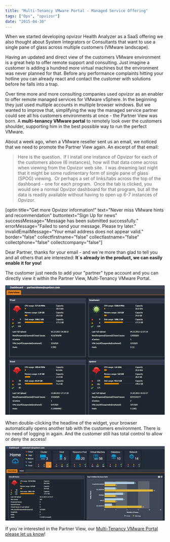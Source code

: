 ```yaml
---
title: "Multi-Tenancy VMware Portal - Managed Service Offering"
tags: ["Ops", "opvizor"]
date: "2015-04-30"
---
```


When we started developing opvizor Health Analyzer as a SaaS offering we also thought about System Integrators or Consultants that want to use a single pane of glass across multiple customers (VMware landscape). 

Having an updated and direct view of the customers VMware environment is a great help to offer remote support and consulting. Just imagine a customer is adding a hundred more virtual machines but the environment was never planned for that. Before any performance complaints hitting your hotline you can already react and contact the customer with solutions before he falls into a trap.

Over time more and more consulting companies used opvizor as an enabler to offer remote managed services for VMware vSphere. In the beginning they just used multiple accounts in multiple browser windows. But we wanted to improve that, simplifying the way the managed service partner could see all his customers environments at once - the Partner View was born. A **multi-tenancy VMware portal** to remotely look over the customers shoulder, supporting him in the best possible way to run the perfect VMware.

About a week ago, when a VMware reseller sent us an email, we noticed that we need to promote the Partner View again. An excerpt of that email:

> Here is the question.  If I install one instance of Opvizor for each of the customers above (6 instances), how will that data come across when viewing from the Opvizor web site.  I was dreaming last night that it might be some rudimentary form of single pane of glass (SPOG) viewing.  Or perhaps a set of links/tabs across the top of the dashboard - one for each program.  Once the tab is clicked, you would see a normal Opvizor dashboard for that program, but all the data is readily available without having to open up 6-7 instances of Opvizor.

\[optin title="Get more Opvizor information!" text="Never miss VMware hints and recommendation" buttontext="Sign Up for news" successMessage="Message has been submitted successfully." errorMessage="Failed to send your message. Please try later." invalidEmailMessage="Your email address does not appear valid." border="false" collectfirstname="false" collectlastname="false" collectphone="false" collectcompany="false"\]

Dear Partner, thanks for your email - and we´re more than glad to tell you and all others that are interested: **It´s already in the product, we can easily enable it for you!**

The customer just needs to add your "partner" type account and you can directly view it within the Partner View, Multi-Tenancy VMware Portal.

![Multi-Tenancy VMware Partner View](/images/blog/wpid-partner_view_11.jpg)

When double-clicking the headline of the widget, your browser automatically opens another tab with the customers environment. There is no need of logging in again. And the customer still has total control to allow or deny the access!

![Multi-Tenancy VMware Portal Single Customer View](/images/blog/wpid-partner_view_2.jpg)

If you´re interested in the Partner View, our [Multi-Tenancy VMware Portal please let us know](http://try.opvizor.com/partnerview "Multi-Tenancy VMware Portal please let us know")!
